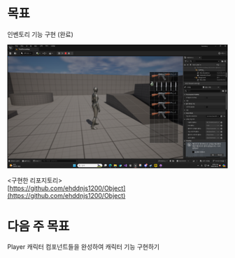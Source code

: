 # 목표

인벤토리 기능 구현 (완료)

![스크린샷](Screenshot.png)

<구현한 리포지토리>  
[https://github.com/ehddnjs1200/Object](https://github.com/ehddnjs1200/Object)

# 다음 주 목표

Player 캐릭터 컴포넌트들을 완성하여 캐릭터 기능 구현하기